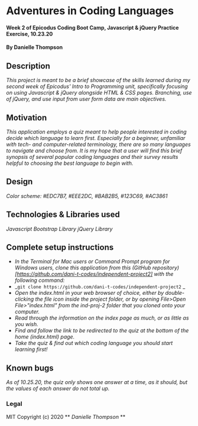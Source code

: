 # Adventures in Coding Languages

#### Week 2 of Epicodus Coding Boot Camp, Javascript & jQuery Practice Exercise, 10.23.20

#### By Danielle Thompson

## Description
_This project is meant to be a brief showcase of the skills learned during my second week of Epicodus' Intro to Programming unit, specifically focusing on using Javascript & jQuery alongside HTML & CSS pages. Branching, use of jQuery, and use input from user form data are main objectives._

## Motivation 
_This application employs a quiz meant to help people interested in coding decide which language to learn first. Especially for a beginner, unfamiliar with tech- and computer-related terminology, there are *so* many languages to navigate and choose from. It is my hope that a user will find this brief synopsis of several popular coding languages and their survey results helpful to choosing the best language to begin with._

## Design 
_Color scheme: #EDC7B7, #EEE2DC, #BAB2B5, #123C69, #AC3861_

## Technologies & Libraries used

_Javascript_
_Bootstrap Library_
_jQuery Library_

## Complete setup instructions
* _In the Terminal for Mac users or Command Prompt program for Windows users, clone this application from this (GitHub repository)[https://github.com/dani-t-codes/independent-project2] with the following command:_
* _`git clone https://github.com/dani-t-codes/independent-project2` _
* _Open the index.html in your web browser of choice, either by double-clicking the file icon inside the project folder, or by opening File>Open File>"index.html" from the ind-proj-2 folder that you cloned onto your computer._
* _Read through the information on the index page as much, or as little as you wish._
* _Find and follow the link to be redirected to the quiz at the bottom of the home (index.html) page._
* _Take the quiz & find out which coding language you should start learning first!_

## Known bugs

_As of 10.25.20, the quiz only shows one answer at a time, as it should, but the values of each answer do not total up._

### Legal 

MIT Copyright (c) 2020 ** _Danielle Thompson_ **